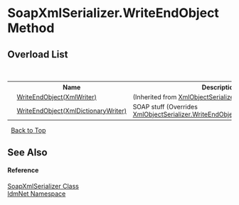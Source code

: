 # SoapXmlSerializer.WriteEndObject Method 
 


## Overload List
&nbsp;<table><tr><th></th><th>Name</th><th>Description</th></tr><tr><td>![Public method](media/pubmethod.gif "Public method")</td><td><a href="http://msdn2.microsoft.com/en-us/library/ms574050" target="_blank">WriteEndObject(XmlWriter)</a></td><td> (Inherited from <a href="http://msdn2.microsoft.com/en-us/library/ms405771" target="_blank">XmlObjectSerializer</a>.)</td></tr><tr><td>![Public method](media/pubmethod.gif "Public method")</td><td><a href="M_IdmNet_SoapXmlSerializer_WriteEndObject">WriteEndObject(XmlDictionaryWriter)</a></td><td>
SOAP stuff
 (Overrides <a href="http://msdn2.microsoft.com/en-us/library/ms574051" target="_blank">XmlObjectSerializer.WriteEndObject(XmlDictionaryWriter)</a>.)</td></tr></table>&nbsp;
<a href="#soapxmlserializer.writeendobject-method">Back to Top</a>

## See Also


#### Reference
<a href="T_IdmNet_SoapXmlSerializer">SoapXmlSerializer Class</a><br /><a href="N_IdmNet">IdmNet Namespace</a><br />